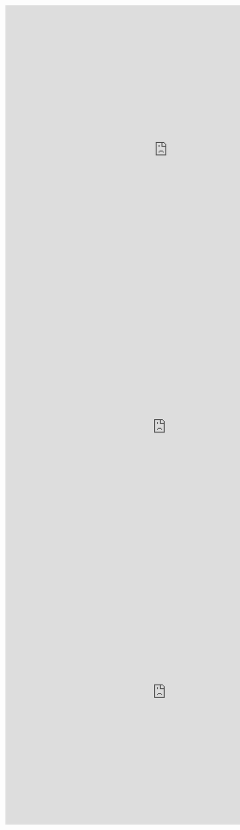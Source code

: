 <center><iframe src="https://public.tableau.com/shared/R5PFQFSS2?:display_count=y&:embed=y&:display_count=yes&:toolbar=no" width="1010" height="900" frameborder="0"></iframe></center>
<center><iframe src="https://public.tableau.com/views/Top100_15888924314820/Dashboard1?:retry=yes&:display_count=y&:origin=viz_share_link" width="1000" height="827" frameborder="0"></iframe></center>
<center><iframe src="https://public.tableau.com/views/Top10_15889622315160/Dashboard1?:display_count=y&:origin=viz_share_link" width="1000" height="827" frameborder="0"></iframe></center>
